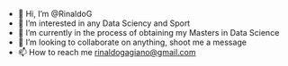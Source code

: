 - 👋 Hi, I’m @RinaldoG
- 👀 I’m interested in any Data Sciency and Sport
- 🌱 I’m currently in the process of obtaining my Masters in Data Science
- 💞️ I’m looking to collaborate on anything, shoot me a message
- 📫 How to reach me rinaldogagiano@gmail.com

<!---
RinaldoG/RinaldoG is a ✨ special ✨ repository because its `README.md` (this file) appears on your GitHub profile.
You can click the Preview link to take a look at your changes.
--->
